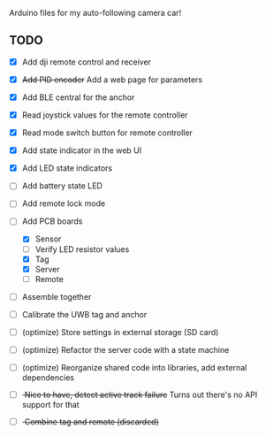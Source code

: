 Arduino files for my auto-following camera car!


## TODO
- [x] Add dji remote control and receiver
- [x] <s>Add PID encoder</s> Add a web page for parameters
- [x] Add BLE central for the anchor
- [x] Read joystick values for the remote controller
- [x] Read mode switch button for remote controller
- [x] Add state indicator in the web UI
- [x] Add LED state indicators
- [ ] Add battery state LED
- [ ] Add remote lock mode
- [ ] Add PCB boards
  - [x] Sensor
  - [ ] Verify LED resistor values
  - [x] Tag
  - [x] Server
  - [ ] Remote
- [ ] Assemble together
- [ ] Calibrate the UWB tag and anchor
- [ ] (optimize) Store settings in external storage (SD card)
- [ ] (optimize) Refactor the server code with a state machine
- [ ] (optimize) Reorganize shared code into libraries, add external dependencies 

- [ ] <s> Nice to have, detect active track failure</s> Turns out there's no API support for that
- [ ] <s> Combine tag and remote (discarded)</s>
